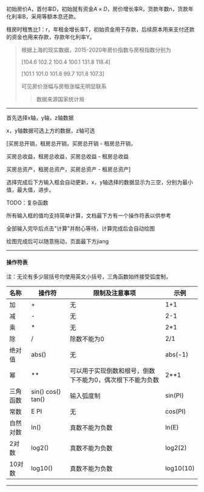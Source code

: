 

初始房价A，首付率D，初始就有资金$A\times D$，房价增长率R，货款年数n，货款年化利率B，采用等额本息还款。

租房时租售比1：r，年租金增长率T，初始资金用于存款，后续原本用来支付还款的资金也用来存款，存款年化利率Y。

>根据上海的现实数据，2015-2020年房价指数与房租指数分别为
>
>[104.6  102.2  100.4  100.1  131.8  118.4]
>
>[101.1  101.0  101.8  99.7  101.8  107.3]
>
>可见房价涨幅与房租涨幅无明显联系
>
>> 数据来源国家统计局

---



首先选择x轴，y轴，z轴数据

x，y轴数据可选上方的数据，z轴可选

[买房总开销，租房总开销，买房总开销 - 租房总开销，

买房总收益，租房总收益，买房总收益 - 租房总收益

买房总资产，租房总资产，买房总资产 - 租房总资产]



选择完成后下方输入框会自动更新，x，y轴选择的数据显示为三空，分别为最小值，最大值，进步。

TODO：复杂函数

所有输入框的值均支持简单计算，文档最下方有一个操作符表以供参考

全部输入完毕后点击"计算"并耐心等待，计算完成后会自动绘图

绘图完成后可以随意拖动，页面最下方jiang



---
####  操作符表

注：无论有多少层括号均使用英文小括号，三角函数始终接受弧度制，

| 名称 | 操作符 | 限制及注意事项 | 示例 |
| :--- | ------ | ---- | ---- |
| 加   | +      | 无   | 1+1  |
|减|-|无|2-1|
|乘|*|无|2*1|
|除|/|除数不能为0|2/1|
|绝对值|abs()|无|abs(-1)|
|幂|**|可以用于实现倒数和根号，倒数下不能为0，偶次根下不能为负数|2**1|
|三角函数|sin() cos() tan()|输入弧度制|sin(PI)|
|常数|E PI|无|cos(PI)|
|自然对数|ln()|真数不能为负数|ln(E)|
|2对数|log2()|真数不能为负数|log2(2)|
|10对数|log10()|真数不能为负数|log10(10)|


---


